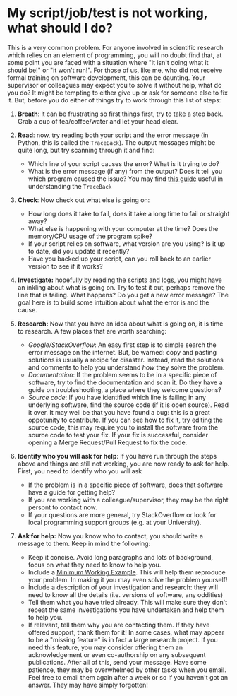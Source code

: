 # My script/job/test is not working, what should I do?

This is a very common problem. For anyone involved in scientific research
which relies on an element of programming, you will no doubt find that, at
some point you are faced with a situation where "it isn't doing what it
should be!" or "it won't run!". For those of us, like me, who did not receive
formal training on software development, this can be daunting. Your
supervisor or colleagues may expect you to solve it without help, what do you
do? It might be tempting to either give up or ask for someone else to fix it.
But, before you do either of things try to work through this list of steps:

1. **Breath**: it can be frustrating so first things first, try to take a step back. Grab a cup of tea/coffee/water and let your head clear.

2. **Read**: now, try reading both your script and the error message (in Python, this is called the `TraceBack`). The output messages might be quite long, but try scanning through it and find:

    - Which line of your script causes the error? What is it trying to do?
    - What is the error message (if any) from the output? Does it tell you which program caused the issue? You may find [this guide](https://realpython.com/python-traceback/) useful in understanding the `TraceBack`

3. **Check**: Now check out what else is going on:
    - How long does it take to fail, does it take a long time to fail or straight away?
    - What else is happening with your computer at the time? Does the memory/CPU usage of the program spike?
    - If your script relies on software, what version are you using? Is it up to date, did you update it recently?
    - Have you backed up your script, can you roll back to an earlier version to see if it works?

3. **Investigate:** hopefully by reading the scripts and logs, you might have an inkling about what is going on. Try to test it out, perhaps remove the line that is failing. What happens? Do you get a new error message? The goal here is to build some intuition about what the error is and the cause.

4. **Research:** Now that you have an idea about what is going on, it is time to research. A few places that are worth searching:
    - *Google/StackOverflow*: An easy first step is to simple search the error message on the internet. But, be warned: copy and pasting solutions is usually a recipe for disaster. Instead, read the solutions and comments to help you understand *how* they solve the problem.
    - *Documentation*: If the problem seems to be in a specific piece of software, try to find the documentation and scan it. Do they have a guide on troubleshooting, a place where they welcome questions?
    - *Source code*: If you have identified which line is failing in any underlying software, find the source code (if it is open source). Read it over. It may well be that you have found a bug: this is a great oppotunity to contribute. If you can see how to fix it, try editing the source code, this may require you to install the software from the source code to test your fix. If your fix is successful, consider opening a Merge Request/Pull Request to fix the code.

5. **Identify who you will ask for help**: If you have run through the steps above and things are still not working, you are now ready to ask for help. First, you need to identify who you will ask
    - If the problem is in a specific piece of software, does that software have a guide for getting help?
    - If you are working with a colleague/supervisor, they may be the right persont to contact now.
    - If your questions are more general, try StackOverflow or look for local programming support groups (e.g. at your University).

6. **Ask for help:** Now you know who to contact, you should write a message to them. Keep in mind the following:
    - Keep it concise. Avoid long paragraphs and lots of background, focus on what they need to know to help you.
    - Include a [Minimum Working Example](https://stackoverflow.com/help/minimal-reproducible-example). This will help them reproduce your problem. In making it you may even solve the problem yourself!
    - Include a description of your investigation and research: they will need to know all the details (i.e. versions of software, any oddities)
    - Tell them what you have tried already. This will make sure they don't repeat the same investigations you have undertaken and help them to help you.
    - If relevant, tell them why you are contacting them. If they have offered support, thank them for it! In some cases, what may appear to be a "missing feature" is in fact a large research project. If you need this feature, you may consider offering them an acknowledgement or even co-authorship on any subsequent publications.
After all of this, send your message. Have some patience, they may be overwhelmed by other tasks when you email. Feel free to email them again after a week or so if you haven't got an answer. They may have simply forgotten!

